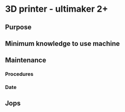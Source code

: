 # 3D printer - ultimaker 2+

## Purpose

## Minimum knowledge to use machine

## Maintenance

### Procedures

### Date

## Jops